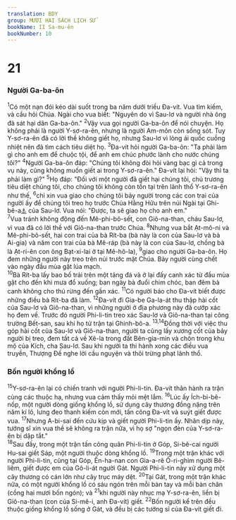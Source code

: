 ```yaml
---
translation: BDY
group: MƯƠI HAI SÁCH LỊCH SỬ
bookName: II Sa-mu-ên 
bookNumber: 10
---
```


<div class="title"><h1>21</h1><h3>Người Ga-ba-ôn</h3></div>
<span class="verse 2sa_21_1"><sup>1</sup>Có một nạn đói kéo dài suốt trong ba năm dưới triều Đa-vít. Vua tìm kiếm, và cầu hỏi Chúa. Ngài cho vua biết: &#34;Nguyên do vì Sau-lơ và người nhà ông đã sát hại dân Ga-ba-ôn.&#34; </span>
<span class="verse 2sa_21_2"><sup>2</sup>Vậy vua gọi người Ga-ba-ôn để nói chuyện. Họ không phải là người Y-sơ-ra-ên, nhưng là người Am-môn còn sống sót. Tuy Y-sơ-ra-ên đã có lời thề không giết họ, nhưng Sau-lơ vì lòng ái quốc cuồng nhiệt nên đã tìm cách tiêu diệt họ. </span>
<span class="verse 2sa_21_3"><sup>3</sup>Đa-vít hỏi người Ga-ba-ôn: &#34;Ta phải làm gì cho anh em để chuộc tội, để anh em chúc phước lành cho nước chúng tôi?&#34; </span>
<span class="verse 2sa_21_4"><sup>4</sup>Người Ga-ba-ôn đáp: &#34;Chúng tôi không đòi hỏi vàng bạc gì cả trong vụ này, cũng không muốn giết ai trong Y-sơ-ra-ên.&#34; Đa-vít lại hỏi: &#34;Vậy thì ta phải làm gì?&#34; </span>
<span class="verse 2sa_21_5"><sup>5</sup>Họ đáp: &#34;Đối với một người đã giết hại chúng tôi, chủ trương tiêu diệt chúng tôi, cho chúng tôi không còn tồn tại trên lãnh thổ Y-sơ-ra-ên như thế, </span>
<span class="verse 2sa_21_6"><sup>6</sup>chỉ xin vua giao cho chúng tôi bảy người trong các con trai của người ấy để chúng tôi treo họ trước Chúa Hằng Hữu trên núi Ngài tại Ghi-bê-a<a href="#" data-toggle="tooltip" data-placement="bottom" title="Heb: tại thành Ghi-bê-a của Sau-lơ, người được Chúa chọn.">⚓</a> của Sau-lơ. Vua nói: &#34;Được, ta sẽ giao họ cho anh em.&#34;<br/></span>
<span class="verse 2sa_21_7"><sup>7</sup>Vua tránh không động đến Mê-phi-bô-sết, con Giô-na-than, cháu Sau-lơ, vì vua đã có lời thề với Giô-na-than trước Chúa. </span>
<span class="verse 2sa_21_8"><sup>8</sup>Nhưng vua bắt Ạt-mô-ni và Mê-phi-bô-sết, hai con trai của bà Rít-ba (bà này là con của Sau-lơ và bà Ai-gia) và năm con trai của bà Mê-ráp (bà này là con của Sau-lơ, chồng bà là Ạt-ri-ên con ông Bạt-xi-lai ở tại Mê-hô-la), </span>
<span class="verse 2sa_21_9"><sup>9</sup>giao cho người Ga-ba-ôn. Họ đem những người này treo trên núi trước mặt Chúa. Bảy người cùng chết vào ngày đầu mùa gặt lúa mạch.<br/></span>
<span class="verse 2sa_21_10"><sup>10</sup>Bà Rít-ba lấy bao bố trải trên một tảng đá và ở lại đấy canh xác từ đầu mùa gặt cho đến khi mưa đổ xuống; ban ngày bà đuổi chim chóc, ban đêm bà canh không cho thú rừng đến gần xác. </span>
<span class="verse 2sa_21_11"><sup>11</sup>Có người báo cho Đa-vít biết được những điều bà Rít-ba đã làm. </span>
<span class="verse 2sa_21_12"><sup>12</sup>Đa-vít đi Gia-be Ga-la-át thu thập hài cốt của Sau-lơ và Giô-na-than, vì những người ở địa phương này đã cướp xác họ đem về. Trước đó người Phi-li-tin treo xác Sau-lơ và Giô-na-than tại công trường Bết-san, sau khi họ tử trận tại Ghinh-bô-a. </span>
<span class="verse 2sa_21_13 2sa_21_14"><sup>13,14</sup>Đồng thời với việc thu góp hài cốt của Sau-lơ và Giô-na-than, người ta cũng lấy xương cốt của bảy người bị treo, đem tất cả về Xê-la trong đất Bên-gia-min và chôn trong khu mộ của Kích, cha Sau-lơ. Sau khi người ta thi hành xong các điều vua truyền, Thượng Đế nghe lời cầu nguyện và thôi trừng phạt lãnh thổ.</span>
<div class="title"><h3>Bốn người khổng lồ</h3></div>
<span class="verse 2sa_21_15"><sup>15</sup>Y-sơ-ra-ên lại có chiến tranh với người Phi-li-tin. Đa-vít thân hành ra trận cùng các thuộc hạ, nhưng vua cảm thấy mỏi mệt lắm. </span>
<span class="verse 2sa_21_16"><sup>16</sup>Lúc ấy Ích-bi-bê-nốp, một người dòng giống khổng lồ, sử dụng cây thương đồng nặng trên năm kí lô, lưng đeo thanh kiếm còn mới, tấn công Đa-vít và suýt giết được vua. </span>
<span class="verse 2sa_21_17"><sup>17</sup>Nhưng A-bi-sai đến cứu kịp và giết người Phi-li-tin ấy. Nhân dịp này, tướng sĩ xin vua thề sẽ không ra trận nữa, vì họ sợ &#34;ngọn đèn của Y-sơ-ra-ên bị dập tắt.&#34;<br/></span>
<span class="verse 2sa_21_18"><sup>18</sup>Sau đấy, trong một trận tấn công quân Phi-li-tin ở Góp, Si-bê-cai người Hu-sai giết Sáp, một người thuộc dòng khổng lồ. </span>
<span class="verse 2sa_21_19"><sup>19</sup>Trong một trận khác với người Phi-li-tin, cũng tại Góp, Ên-ha-nan con Gia-a-rê Ô-ri-ghim người Bê-liêm, giết được em của Gô-li-át người Gát. Người Phi-li-tin này xử dụng một cây thương có cán lớn như cây trục máy dệt. </span>
<span class="verse 2sa_21_20"><sup>20</sup>Tại Gát, trong một trận khác nữa, có một người khổng lồ có sáu ngón trên mỗi bàn tay và mỗi bàn chân (cồng hai mươi bốn ngón); và </span>
<span class="verse 2sa_21_21"><sup>21</sup>khi người này nhục mạ Y-sơ-ra-ên, liền bị Giô-na-than (con của Si-mê-i, anh Đa-vít) giết. </span>
<span class="verse 2sa_21_22"><sup>22</sup>Bốn người kể trên đều thuộc giống khổng lồ sống ở Gát, và đều bị các tướng sĩ của Đa-vít giết đi.</span>
